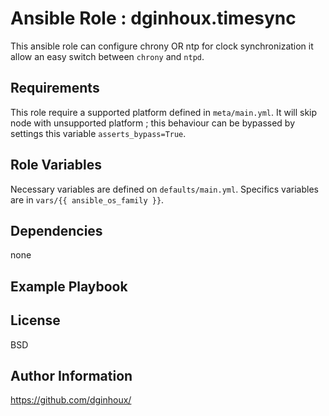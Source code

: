 Ansible Role : dginhoux.timesync
=========

This ansible role can configure chrony OR ntp for clock synchronization
it allow an easy switch between `chrony` and `ntpd`.


Requirements
------------

This role require a supported platform defined in `meta/main.yml`.
It will skip node with unsupported platform ; this behaviour can be bypassed by settings this variable `asserts_bypass=True`.


Role Variables
--------------

Necessary variables are defined on `defaults/main.yml`.
Specifics variables are in `vars/{{ ansible_os_family }}`.


Dependencies
------------

none


Example Playbook
----------------



License
-------

BSD


Author Information
------------------

https://github.com/dginhoux/

